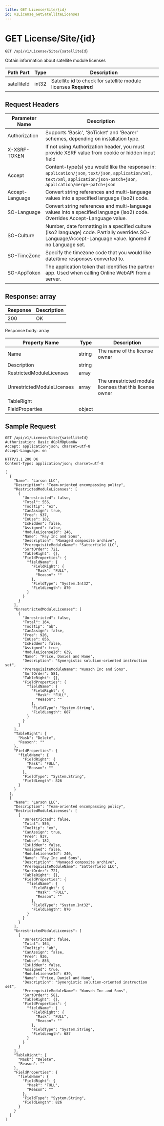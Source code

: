 ```yaml
---
title: GET License/Site/{id}
id: v1License_GetSatelliteLicenses
---
```


# GET License/Site/{id}

```http
GET /api/v1/License/Site/{satelliteId}
```

Obtain information about satellite module licenses






| Path Part | Type | Description |
|-----------|------|-------------|
| satelliteId | int32 | Satellite id to check for satellite module licenses **Required** |



## Request Headers

| Parameter Name | Description |
|----------------|-------------|
| Authorization  | Supports 'Basic', 'SoTicket' and 'Bearer' schemes, depending on installation type. |
| X-XSRF-TOKEN   | If not using Authorization header, you must provide XSRF value from cookie or hidden input field |
| Accept         | Content-type(s) you would like the response in: `application/json`, `text/json`, `application/xml`, `text/xml`, `application/json-patch+json`, `application/merge-patch+json` |
| Accept-Language | Convert string references and multi-language values into a specified language (iso2) code. |
| SO-Language | Convert string references and multi-language values into a specified language (iso2) code. Overrides Accept-Language value. |
| SO-Culture | Number, date formatting in a specified culture (iso2 language) code. Partially overrides SO-Language/Accept-Language value. Ignored if no Language set. |
| SO-TimeZone | Specify the timezone code that you would like date/time responses converted to. |
| SO-AppToken | The application token that identifies the partner app. Used when calling Online WebAPI from a server. |


## Response: array



| Response | Description |
|----------------|-------------|
| 200 | OK |

Response body: array

| Property Name | Type |  Description |
|----------------|------|--------------|
| Name | string | The name of the license owner |
| Description | string |  |
| RestrictedModuleLicenses | array |  |
| UnrestrictedModuleLicenses | array | The unrestricted module licenses that this license owner |
| TableRight |  |  |
| FieldProperties | object |  |

## Sample Request

```http!
GET /api/v1/License/Site/{satelliteId}
Authorization: Basic dGplMDpUamUw
Accept: application/json; charset=utf-8
Accept-Language: en
```

```http_
HTTP/1.1 200 OK
Content-Type: application/json; charset=utf-8

[
  {
    "Name": "Larson LLC",
    "Description": "Team-oriented encompassing policy",
    "RestrictedModuleLicenses": [
      {
        "Unrestricted": false,
        "Total": 556,
        "Tooltip": "ex",
        "CanAssign": true,
        "Free": 937,
        "InUse": 182,
        "IsHidden": false,
        "Assigned": false,
        "ModuleLicenseId": 246,
        "Name": "Fay Inc and Sons",
        "Description": "Managed composite archive",
        "PrerequisiteModuleName": "Satterfield LLC",
        "SortOrder": 721,
        "TableRight": {},
        "FieldProperties": {
          "fieldName": {
            "FieldRight": {
              "Mask": "FULL",
              "Reason": ""
            },
            "FieldType": "System.Int32",
            "FieldLength": 870
          }
        }
      }
    ],
    "UnrestrictedModuleLicenses": [
      {
        "Unrestricted": false,
        "Total": 164,
        "Tooltip": "ab",
        "CanAssign": false,
        "Free": 926,
        "InUse": 856,
        "IsHidden": false,
        "Assigned": true,
        "ModuleLicenseId": 639,
        "Name": "Price, Daniel and Hane",
        "Description": "Synergistic solution-oriented instruction set",
        "PrerequisiteModuleName": "Wunsch Inc and Sons",
        "SortOrder": 581,
        "TableRight": {},
        "FieldProperties": {
          "fieldName": {
            "FieldRight": {
              "Mask": "FULL",
              "Reason": ""
            },
            "FieldType": "System.String",
            "FieldLength": 687
          }
        }
      }
    ],
    "TableRight": {
      "Mask": "Delete",
      "Reason": ""
    },
    "FieldProperties": {
      "fieldName": {
        "FieldRight": {
          "Mask": "FULL",
          "Reason": ""
        },
        "FieldType": "System.String",
        "FieldLength": 826
      }
    }
  },
  {
    "Name": "Larson LLC",
    "Description": "Team-oriented encompassing policy",
    "RestrictedModuleLicenses": [
      {
        "Unrestricted": false,
        "Total": 556,
        "Tooltip": "ex",
        "CanAssign": true,
        "Free": 937,
        "InUse": 182,
        "IsHidden": false,
        "Assigned": false,
        "ModuleLicenseId": 246,
        "Name": "Fay Inc and Sons",
        "Description": "Managed composite archive",
        "PrerequisiteModuleName": "Satterfield LLC",
        "SortOrder": 721,
        "TableRight": {},
        "FieldProperties": {
          "fieldName": {
            "FieldRight": {
              "Mask": "FULL",
              "Reason": ""
            },
            "FieldType": "System.Int32",
            "FieldLength": 870
          }
        }
      }
    ],
    "UnrestrictedModuleLicenses": [
      {
        "Unrestricted": false,
        "Total": 164,
        "Tooltip": "ab",
        "CanAssign": false,
        "Free": 926,
        "InUse": 856,
        "IsHidden": false,
        "Assigned": true,
        "ModuleLicenseId": 639,
        "Name": "Price, Daniel and Hane",
        "Description": "Synergistic solution-oriented instruction set",
        "PrerequisiteModuleName": "Wunsch Inc and Sons",
        "SortOrder": 581,
        "TableRight": {},
        "FieldProperties": {
          "fieldName": {
            "FieldRight": {
              "Mask": "FULL",
              "Reason": ""
            },
            "FieldType": "System.String",
            "FieldLength": 687
          }
        }
      }
    ],
    "TableRight": {
      "Mask": "Delete",
      "Reason": ""
    },
    "FieldProperties": {
      "fieldName": {
        "FieldRight": {
          "Mask": "FULL",
          "Reason": ""
        },
        "FieldType": "System.String",
        "FieldLength": 826
      }
    }
  }
]
```